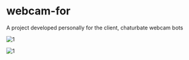 # webcam-for
A project developed personally for the client, chaturbate webcam bots

![1](/media/1.gif)

![1](/media/2.gif)

